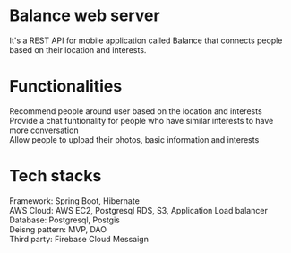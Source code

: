 # Balance web server
It's a REST API for mobile application called Balance that connects people based on their location and interests.


# Functionalities
Recommend people around user based on the location and interests \
Provide a chat funtionality for people who have similar interests to have more conversation \
Allow people to upload their photos, basic information and interests

# Tech stacks
Framework: Spring Boot, Hibernate \
AWS Cloud: AWS EC2, Postgresql RDS, S3, Application Load balancer \
Database: Postgresql, Postgis \
Deisng pattern: MVP, DAO \
Third party: Firebase Cloud Messaign



